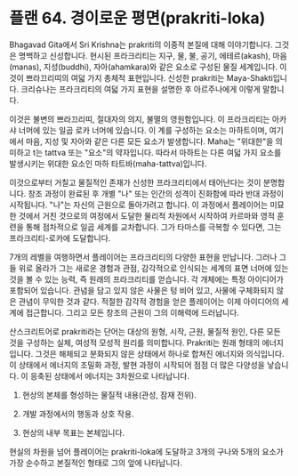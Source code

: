 # 플랜 64. 경이로운 평면(prakriti-loka)

Bhagavad Gita에서 Sri Krishna는 prakriti의 이중적 본질에 대해 이야기합니다. 그것은 명백하고 신성합니다. 현시된 프라크리티는 지구, 물, 불, 공기, 에테르(akash), 마음(manas), 지성(buddhi), 자아(ahamkara)와 같은 요소로 구성된 물질 세계입니다. 이것이 쁘라끄리띠의 여덟 가지 총체적 표현입니다. 신성한 prakriti는 Maya-Shakti입니다. 크리슈나는 프라크리티의 여덟 가지 표현을 설명한 후 아르주나에게 이렇게 말합니다.

이것은 불변의 쁘라끄리띠, 절대자의 의지, 불멸의 영원함입니다. 이 프라크리티는 아카샤 너머에 있는 일곱 로카 너머에 있습니다. 이 계를 구성하는 요소는 마하트이며, 여기에서 마음, 지성 및 자아와 같은 다른 모든 요소가 발생합니다. Maha는 "위대한"을 의미하고 t는 tattva 또는 "요소"의 약자입니다. 따라서 마하트는 다른 여덟 가지 요소를 발생시키는 위대한 요소인 마하 타트바(maha-tattva)입니다.

이것으로부터 거칠고 물질적인 존재가 신성한 프라크리티에서 태어난다는 것이 분명합니다. 창조 과정이 완료된 후 개별 "나" 또는 인간의 성격이 진화함에 따라 반대 과정이 시작됩니다. "나"는 자신의 근원으로 돌아가려고 합니다. 이 과정에서 플레이어는 미묘한 것에서 거친 것으로의 여정에서 도달한 물리적 차원에서 시작하여 카르마와 영적 훈련을 통해 점차적으로 일곱 세계를 교차합니다. 그가 타마스를 극복할 수 있다면, 그는 프라크리티-로카에 도달합니다.

7개의 레벨을 여행하면서 플레이어는 프라크리티의 다양한 표현을 만납니다. 그러나 그들 위로 올라가 그는 새로운 경험과 관점, 감각적으로 인식되는 세계의 표면 너머에 있는 것을 볼 수 있는 능력, 즉 원래의 프라크리티를 얻습니다. 각 개체에는 특정 아이디어가 포함되어 있습니다. 관념을 담고 있지 않은 사물은 텅 비어 있고, 사물에 구체화되지 않은 관념이 무익한 것과 같다. 적절한 감각적 경험을 얻은 플레이어는 이제 아이디어의 세계에 접근합니다. 그리고 모든 창조의 근원이 그의 이해력에 드러납니다.

산스크리트어로 prakriti라는 단어는 대상의 원형, 시작, 근원, 물질적 원인, 다른 모든 것을 구성하는 실체, 여성적 모성적 원리를 의미합니다. Prakriti는 원래 형태의 에너지입니다. 그것은 해체되고 분화되지 않은 상태에서 하나로 합쳐진 에너지와 의식입니다. 이 상태에서 에너지의 조밀화 과정, 발현 과정이 시작되어 점점 더 많은 다양성을 낳습니다. 이 응축된 상태에서 에너지는 3차원으로 나타납니다.

1. 현상의 본체를 형성하는 물질적 내용(관성, 잠재 전위).

2. 개발 과정에서의 행동과 상호 작용.

3. 현상의 내부 목표는 본체입니다.

현실의 차원을 넘어 플레이어는 prakriti-loka에 도달하고 3개의 구나와 5개의 요소가 가장 순수하고 본질적인 형태로 그의 앞에 나타납니다.
